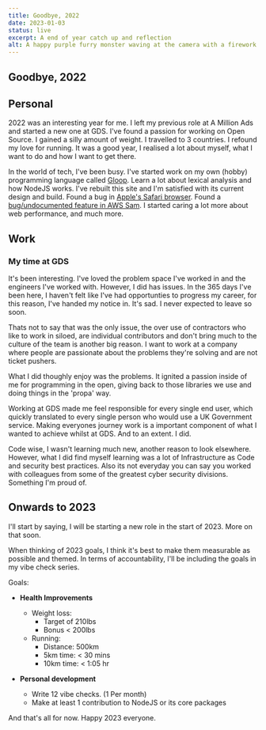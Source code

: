```yaml
---
title: Goodbye, 2022
date: 2023-01-03
status: live
excerpt: A end of year catch up and reflection
alt: A happy purple furry monster waving at the camera with a firework going off in the background
---
```


## Goodbye, 2022

## Personal

2022 was an interesting year for me. I left my previous role at A Million Ads and started a new one at GDS. I've found a passion for working on Open Source. I gained a silly amount of weight. I travelled to 3 countries. I refound my love for running. It was a good year, I realised a lot about myself, what I want to do and how I want to get there.

In the world of tech, I've been busy. I've started work on my own (hobby) programming language called [Gloop](https://github.com/MattBidewell/Gloop). Learn a lot about lexical analysis and how NodeJS works. I've rebuilt this site and I'm satisfied with its current design and build. Found a bug in [Apple's Safari browser](https://bugs.webkit.org/show_bug.cgi?id=246803). Found a [bug/undocumented feature in AWS Sam](https://matty.dev/blog/2022-11-06-aws-sam-cli). I started caring a lot more about web performance, and much more.

## Work

### My time at GDS

It's been interesting. I've loved the problem space I've worked in and the engineers I've worked with. However, I did has issues. In the 365 days I've been here, I haven't felt like I've had opportunties to progress my career, for this reason, I've handed my notice in. It's sad. I never expected to leave so soon.

Thats not to say that was the only issue, the over use of contractors who like to work in siloed, are individual contributors and don't bring much to the culture of the team is another big reason. I want to work at a company where people are passionate about the problems they're solving and are not ticket pushers.

What I did thoughly enjoy was the problems. It ignited a passion inside of me for programming in the open, giving back to those libraries we use and doing things in the 'propa' way.

Working at GDS made me feel responsible for every single end user, which quickly translated to every single person who would use a UK Government service. Making everyones journey work is a important component of what I wanted to achieve whilst at GDS. And to an extent. I did.

Code wise, I wasn't learning much new, another reason to look elsewhere. However, what I did find myself learning was a lot of Infrastructure as Code and security best practices. Also its not everyday you can say you worked with colleagues from some of the greatest cyber security divisions. Something I'm proud of.

## Onwards to 2023

I'll start by saying, I will be starting a new role in the start of 2023. More on that soon.

When thinking of 2023 goals, I think it's best to make them measurable as possible and themed. In terms of accountability, I'll be including the goals in my vibe check series.

Goals:

- **Health Improvements**
  - Weight loss:
    - Target of 210lbs
    - Bonus < 200lbs
  - Running:
    - Distance: 500km
    - 5km time: < 30 mins
    - 10km time: < 1:05 hr

- **Personal development**
  - Write 12 vibe checks. (1 Per month)
  - Make at least 1 contribution to NodeJS or its core packages

And that's all for now. Happy 2023 everyone.